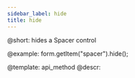 ```yaml
---
sidebar_label: hide
title: hide
---          
```


@short: hides a Spacer control



@example:
form.getItem("spacer").hide(); 


@template: api_method
@descr:


